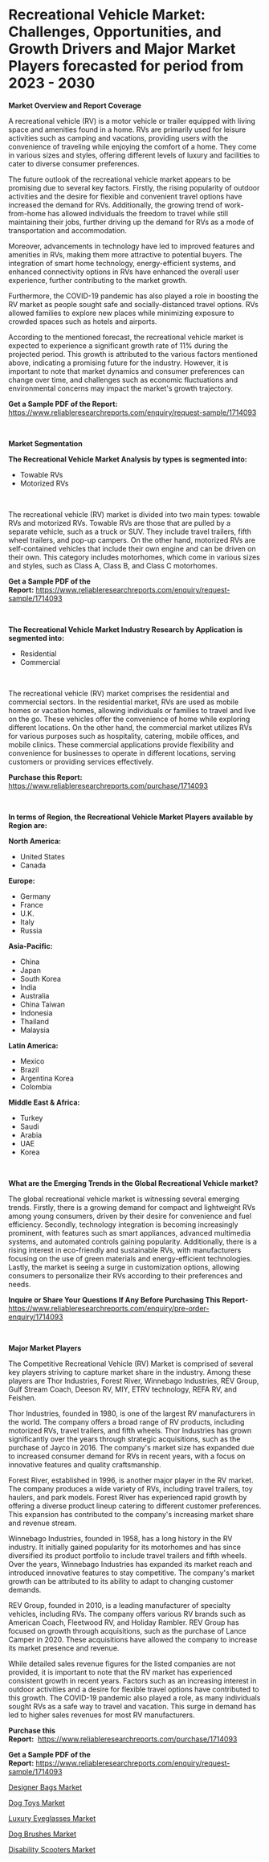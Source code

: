 <p><h1>Recreational Vehicle Market: Challenges, Opportunities, and Growth Drivers and Major Market Players forecasted for period from 2023 - 2030</h1></p><p><strong>Market Overview and Report Coverage</strong></p>
<p><p>A recreational vehicle (RV) is a motor vehicle or trailer equipped with living space and amenities found in a home. RVs are primarily used for leisure activities such as camping and vacations, providing users with the convenience of traveling while enjoying the comfort of a home. They come in various sizes and styles, offering different levels of luxury and facilities to cater to diverse consumer preferences.</p><p>The future outlook of the recreational vehicle market appears to be promising due to several key factors. Firstly, the rising popularity of outdoor activities and the desire for flexible and convenient travel options have increased the demand for RVs. Additionally, the growing trend of work-from-home has allowed individuals the freedom to travel while still maintaining their jobs, further driving up the demand for RVs as a mode of transportation and accommodation.</p><p>Moreover, advancements in technology have led to improved features and amenities in RVs, making them more attractive to potential buyers. The integration of smart home technology, energy-efficient systems, and enhanced connectivity options in RVs have enhanced the overall user experience, further contributing to the market growth.</p><p>Furthermore, the COVID-19 pandemic has also played a role in boosting the RV market as people sought safe and socially-distanced travel options. RVs allowed families to explore new places while minimizing exposure to crowded spaces such as hotels and airports.</p><p>According to the mentioned forecast, the recreational vehicle market is expected to experience a significant growth rate of 11% during the projected period. This growth is attributed to the various factors mentioned above, indicating a promising future for the industry. However, it is important to note that market dynamics and consumer preferences can change over time, and challenges such as economic fluctuations and environmental concerns may impact the market's growth trajectory.</p></p>
<p><strong>Get a Sample PDF of the Report:</strong> <a href="https://www.reliableresearchreports.com/enquiry/request-sample/1714093">https://www.reliableresearchreports.com/enquiry/request-sample/1714093</a></p>
<p>&nbsp;</p>
<p><strong>Market Segmentation</strong></p>
<p><strong>The Recreational Vehicle Market Analysis by types is segmented into:</strong></p>
<p><ul><li>Towable RVs</li><li>Motorized RVs</li></ul></p>
<p>&nbsp;</p>
<p><p>The recreational vehicle (RV) market is divided into two main types: towable RVs and motorized RVs. Towable RVs are those that are pulled by a separate vehicle, such as a truck or SUV. They include travel trailers, fifth wheel trailers, and pop-up campers. On the other hand, motorized RVs are self-contained vehicles that include their own engine and can be driven on their own. This category includes motorhomes, which come in various sizes and styles, such as Class A, Class B, and Class C motorhomes.</p></p>
<p><strong>Get a Sample PDF of the Report:</strong>&nbsp;<a href="https://www.reliableresearchreports.com/enquiry/request-sample/1714093">https://www.reliableresearchreports.com/enquiry/request-sample/1714093</a></p>
<p>&nbsp;</p>
<p><strong>The Recreational Vehicle Market Industry Research by Application is segmented into:</strong></p>
<p><ul><li>Residential</li><li>Commercial</li></ul></p>
<p>&nbsp;</p>
<p><p>The recreational vehicle (RV) market comprises the residential and commercial sectors. In the residential market, RVs are used as mobile homes or vacation homes, allowing individuals or families to travel and live on the go. These vehicles offer the convenience of home while exploring different locations. On the other hand, the commercial market utilizes RVs for various purposes such as hospitality, catering, mobile offices, and mobile clinics. These commercial applications provide flexibility and convenience for businesses to operate in different locations, serving customers or providing services effectively.</p></p>
<p><strong>Purchase this Report:</strong>&nbsp; <a href="https://www.reliableresearchreports.com/purchase/1714093">https://www.reliableresearchreports.com/purchase/1714093</a></p>
<p>&nbsp;</p>
<p><strong>In terms of Region, the Recreational Vehicle Market Players available by Region are:</strong></p>
<p>
    <p> <strong> North America: </strong>
        <ul>
            <li>United States</li>
            <li>Canada</li>
        </ul>
        </p> 
    <p> <strong> Europe: </strong>
        <ul>
            <li>Germany</li>
            <li>France</li>
            <li>U.K.</li>
            <li>Italy</li>
            <li>Russia</li>
        </ul>
        </p> 
    <p> <strong> Asia-Pacific: </strong>
        <ul>
            <li>China</li>
            <li>Japan</li>
            <li>South Korea</li>
            <li>India</li>
            <li>Australia</li>
            <li>China Taiwan</li>
            <li>Indonesia</li>
            <li>Thailand</li>
            <li>Malaysia</li>
        </ul>
        </p> 
    <p> <strong> Latin America: </strong>
        <ul>
            <li>Mexico</li>
            <li>Brazil</li>
            <li>Argentina Korea</li>
            <li>Colombia</li>
        </ul>
        </p> 
    <p> <strong> Middle East & Africa: </strong>
        <ul>
            <li>Turkey</li>
            <li>Saudi</li>
            <li>Arabia</li>
            <li>UAE</li>
            <li>Korea</li>
        </ul>
    </p>
    </p>
<p>&nbsp;</p>
<p><strong>What are the Emerging Trends in the Global Recreational Vehicle market?</strong></p>
<p><p>The global recreational vehicle market is witnessing several emerging trends. Firstly, there is a growing demand for compact and lightweight RVs among young consumers, driven by their desire for convenience and fuel efficiency. Secondly, technology integration is becoming increasingly prominent, with features such as smart appliances, advanced multimedia systems, and automated controls gaining popularity. Additionally, there is a rising interest in eco-friendly and sustainable RVs, with manufacturers focusing on the use of green materials and energy-efficient technologies. Lastly, the market is seeing a surge in customization options, allowing consumers to personalize their RVs according to their preferences and needs.</p></p>
<p><strong>Inquire or Share Your Questions If Any Before Purchasing This Report</strong>- <a href="https://www.reliableresearchreports.com/enquiry/pre-order-enquiry/1714093">https://www.reliableresearchreports.com/enquiry/pre-order-enquiry/1714093</a></p>
<p>&nbsp;</p>
<p><strong>Major Market Players</strong></p>
<p><p>The Competitive Recreational Vehicle (RV) Market is comprised of several key players striving to capture market share in the industry. Among these players are Thor Industries, Forest River, Winnebago Industries, REV Group, Gulf Stream Coach, Deeson RV, MIY, ETRV technology, REFA RV, and Feishen.</p><p>Thor Industries, founded in 1980, is one of the largest RV manufacturers in the world. The company offers a broad range of RV products, including motorized RVs, travel trailers, and fifth wheels. Thor Industries has grown significantly over the years through strategic acquisitions, such as the purchase of Jayco in 2016. The company's market size has expanded due to increased consumer demand for RVs in recent years, with a focus on innovative features and quality craftsmanship.</p><p>Forest River, established in 1996, is another major player in the RV market. The company produces a wide variety of RVs, including travel trailers, toy haulers, and park models. Forest River has experienced rapid growth by offering a diverse product lineup catering to different customer preferences. This expansion has contributed to the company's increasing market share and revenue stream.</p><p>Winnebago Industries, founded in 1958, has a long history in the RV industry. It initially gained popularity for its motorhomes and has since diversified its product portfolio to include travel trailers and fifth wheels. Over the years, Winnebago Industries has expanded its market reach and introduced innovative features to stay competitive. The company's market growth can be attributed to its ability to adapt to changing customer demands.</p><p>REV Group, founded in 2010, is a leading manufacturer of specialty vehicles, including RVs. The company offers various RV brands such as American Coach, Fleetwood RV, and Holiday Rambler. REV Group has focused on growth through acquisitions, such as the purchase of Lance Camper in 2020. These acquisitions have allowed the company to increase its market presence and revenue.</p><p>While detailed sales revenue figures for the listed companies are not provided, it is important to note that the RV market has experienced consistent growth in recent years. Factors such as an increasing interest in outdoor activities and a desire for flexible travel options have contributed to this growth. The COVID-19 pandemic also played a role, as many individuals sought RVs as a safe way to travel and vacation. This surge in demand has led to higher sales revenues for most RV manufacturers.</p></p>
<p><strong>Purchase this Report:</strong>&nbsp;&nbsp;<a href="https://www.reliableresearchreports.com/purchase/1714093">https://www.reliableresearchreports.com/purchase/1714093</a></p>
<p></p>
<p><strong>Get a Sample PDF of the Report:</strong>&nbsp;<a href="https://www.reliableresearchreports.com/enquiry/request-sample/1714093">https://www.reliableresearchreports.com/enquiry/request-sample/1714093</a></p>
<p><p><a href="https://medium.com/@shanieprice69879/designer-bags-market-comprehensive-assessment-by-type-application-and-geography-591345a36573">Designer Bags Market</a></p><p><a href="https://medium.com/@cletaturner879789/dog-toys-market-insights-into-market-cagr-market-trends-and-growth-strategies-15f141407ba9">Dog Toys Market</a></p><p><a href="https://medium.com/@lulukerluke/luxury-eyeglasses-market-size-market-outlook-and-market-forecast-2023-to-2030-f51a44885484">Luxury Eyeglasses Market</a></p><p><a href="https://medium.com/@drakesporer988/dog-brushes-market-exploring-market-share-market-trends-and-future-growth-bc830a987a4d">Dog Brushes Market</a></p><p><a href="https://github.com/RoccoManning/Market-Research-Report-List-2/blob/main/disability-scooters-market.md">Disability Scooters Market</a></p></p>